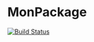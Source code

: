 # MonPackage

[![Build Status](https://github.com/'gabrielmaceee'/MonPackage.jl/actions/workflows/CI.yml/badge.svg?branch=master)](https://github.com/'gabrielmaceee'/MonPackage.jl/actions/workflows/CI.yml?query=branch%3Amaster)
